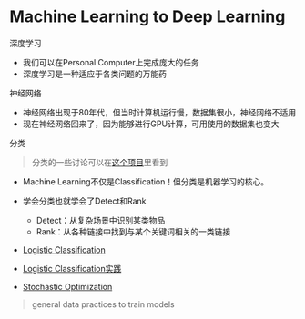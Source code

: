 # Machine Learning to Deep Learning

深度学习
- 我们可以在Personal Computer上完成庞大的任务
- 深度学习是一种适应于各类问题的万能药

神经网络
- 神经网络出现于80年代，但当时计算机运行慢，数据集很小，神经网络不适用
- 现在神经网络回来了，因为能够进行GPU计算，可用使用的数据集也变大

分类

> 分类的一些讨论可以在[这个项目](https://github.com/ahangchen/GoogleML/blob/master/note/lesson-2-viz/README.md)里看到

- Machine Learning不仅是Classification！但分类是机器学习的核心。
- 学会分类也就学会了Detect和Rank
  - Detect：从复杂场景中识别某类物品
  - Rank：从各种链接中找到与某个关键词相关的一类链接


- [Logistic Classification](logistic_classify.md)
- [Logistic Classification实践](practical.md)
- [Stochastic Optimization](Stochastic_Optimization.md)


> general data practices to train models
